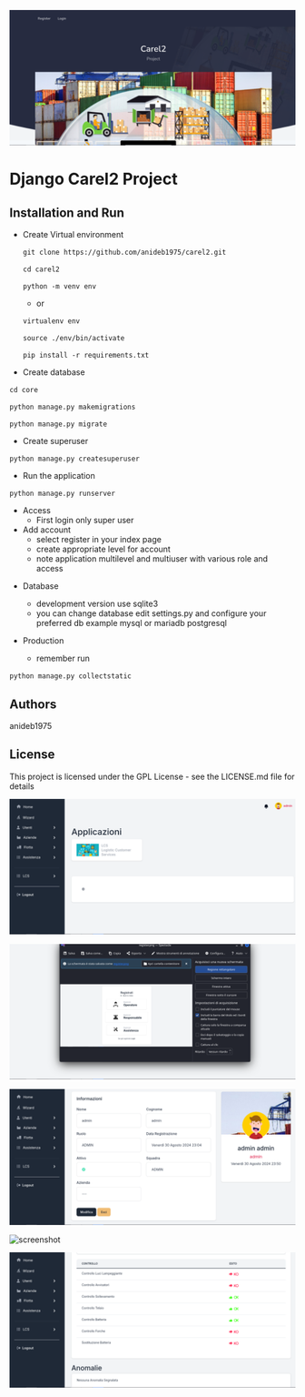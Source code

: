 ![screenshot](carel2_screenshot/index.png)


# Django Carel2 Project

## Installation and Run

* Create Virtual environment
  ```
  git clone https://github.com/anideb1975/carel2.git
  ```
  ```
  cd carel2
  ```
  ```
  python -m venv env
  ```
  - or
  ```
  virtualenv env
  ```
  ```
  source ./env/bin/activate
  ```
  ```
  pip install -r requirements.txt
  ```

* Create database
 ```
cd core
 ```
```
python manage.py makemigrations
```
```
python manage.py migrate
```

* Create superuser
```
python manage.py createsuperuser
```

* Run the application
```
python manage.py runserver
```

- Access
  - First login only super user
- Add account
  - select register in your index page
  - create appropriate level for account
  - note application multilevel and multiuser with various role and access

* Database
  - development version use sqlite3
  - you can change database edit settings.py and configure your preferred db example mysql or mariadb postgresql

* Production
  - remember run
 ```
python manage.py collectstatic
```

## Authors

anideb1975 

## License

This project is licensed under the  GPL License - see the LICENSE.md file for details


![screenshot](carel2_screenshot/home.png)

![screenshot](carel2_screenshot/login.png)

![screenshot](carel2_screenshot/profile.png)

![screenshot](carel2_screenshot/settimgs.png)

![screenshot](carel2_screenshot/checklist.png)
